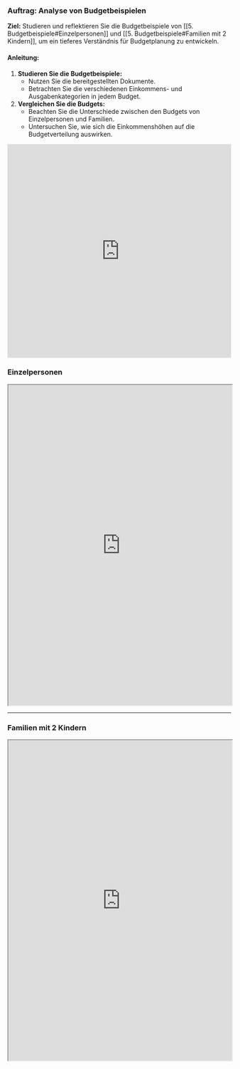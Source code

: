 ### Auftrag: Analyse von Budgetbeispielen

**Ziel:** Studieren und reflektieren Sie die Budgetbeispiele von [[5. Budgetbeispiele#Einzelpersonen]] und [[5. Budgetbeispiele#Familien mit 2 Kindern]], um ein tieferes Verständnis für Budgetplanung zu entwickeln.

#### Anleitung:

1. **Studieren Sie die Budgetbeispiele:**
    - Nutzen Sie die bereitgestellten Dokumente.
    - Betrachten Sie die verschiedenen Einkommens- und Ausgabenkategorien in jedem Budget.
2. **Vergleichen Sie die Budgets:**
     - Beachten Sie die Unterschiede zwischen den Budgets von Einzelpersonen und Familien.
    - Untersuchen Sie, wie sich die Einkommenshöhen auf die Budgetverteilung auswirken.

<iframe width="640px" height="480px" src="https://forms.microsoft.com/Pages/ResponsePage.aspx?id=3JD3sB8inkC07KJqJT_b3gzhkYlYD0VIpERRWTmitHRUM1c1Sk82VzhXVzlKSUNGVEYxNU9OV0I0RSQlQCNjPTEu&embed=true" frameborder="0" marginwidth="0" marginheight="0" style="border: none; max-width:100%; max-height:100vh" allowfullscreen webkitallowfullscreen mozallowfullscreen msallowfullscreen> </iframe>


### Einzelpersonen
<iframe src="https://drive.google.com/file/d/16UfzjLPiJtQPju-9qGiUm84VIwr3rgjA/preview" width="100%" height="720" allow="autoplay"></iframe>

---
### Familien mit 2 Kindern
<iframe src="https://drive.google.com/file/d/16TdiOSYOQXN2A3mTp38eF_xwHwApaI_9/preview" width="100%" height="720" allow="autoplay"></iframe>
